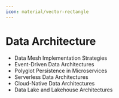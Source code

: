 ```yaml
---
icon: material/vector-rectangle
---
```


# Data Architecture

- Data Mesh Implementation Strategies
- Event-Driven Data Architectures
- Polyglot Persistence in Microservices
- Serverless Data Architectures
- Cloud-Native Data Architectures
- Data Lake and Lakehouse Architectures
